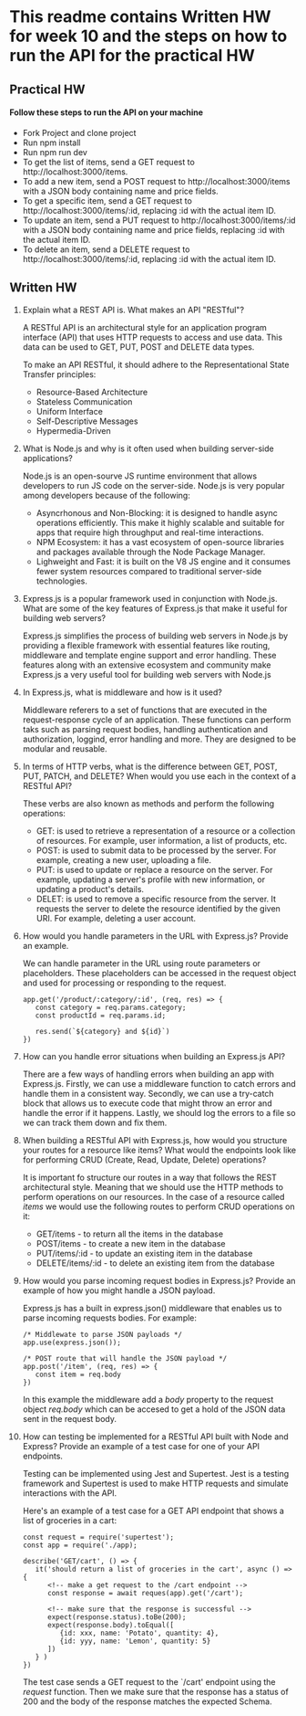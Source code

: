 # This readme contains Written HW for week 10 and the steps on how to run the API for the practical HW

## Practical HW

#### Follow these steps to run the API on your machine

- Fork Project and clone project
- Run npm install
- Run npm run dev
- To get the list of items, send a GET request to http://localhost:3000/items.
- To add a new item, send a POST request to http://localhost:3000/items with a JSON body containing name and price fields.
- To get a specific item, send a GET request to http://localhost:3000/items/:id, replacing :id with the actual item ID.
- To update an item, send a PUT request to http://localhost:3000/items/:id with a JSON body containing name and price fields, replacing :id with the actual item ID.
- To delete an item, send a DELETE request to http://localhost:3000/items/:id, replacing :id with the actual item ID.

## Written HW

1. Explain what a REST API is. What makes an API "RESTful"?

   A RESTful API is an architectural style for an application program interface (API) that uses HTTP requests to access and use data. This data can be used to GET, PUT, POST and DELETE data types.

   To make an API RESTful, it should adhere to the Representational State Transfer principles:

   - Resource-Based Architecture
   - Stateless Communication
   - Uniform Interface
   - Self-Descriptive Messages
   - Hypermedia-Driven

2. What is Node.js and why is it often used when building server-side applications?

   Node.js is an open-sourve JS runtime environment that allows developers to run JS code on the server-side. Node.js is very popular among developers because of the following:

   - Asyncrhonous and Non-Blocking: it is designed to handle async operations efficiently. This make it highly scalable and suitable for apps that require high throughput and real-time interactions.
   - NPM Ecosystem: it has a vast ecosystem of open-source libraries and packages available through the Node Package Manager.
   - Lighweight and Fast: it is built on the V8 JS engine and it consumes fewer system resources compared to traditional server-side technologies.

3. Express.js is a popular framework used in conjunction with Node.js. What are some of the key features of Express.js that make it useful for building web servers?

   Express.js simplifies the process of building web servers in Node.js by providing a flexible framework with essential features like routing, middleware and template engine support and error handling. These features along with an extensive ecosystem and community make Express.js a very useful tool for building web servers with Node.js

4. In Express.js, what is middleware and how is it used?

   Middleware referers to a set of functions that are executed in the request-response cycle of an application. These functions can perform taks such as parsing request bodies, handling authentication and authorization, loggind, error handling and more. They are designed to be modular and reusable.

5. In terms of HTTP verbs, what is the difference between GET, POST, PUT, PATCH, and DELETE? When would you use each in the context of a RESTful API?

   These verbs are also known as methods and perform the following operations:

   - GET: is used to retrieve a representation of a resource or a collection of resources. For example, user information, a list of products, etc.
   - POST: is used to submit data to be processed by the server. For example, creating a new user, uploading a file.
   - PUT: is used to update or replace a resource on the server. For example, updating a server's profile with new information, or updating a product's details.
   - DELET: is used to remove a specific resource from the server. It requests the server to delete the resource identified by the given URI. For example, deleting a user account.

6. How would you handle parameters in the URL with Express.js? Provide an example.

   We can handle parameter in the URL using route parameters or placeholders. These placeholders can be accessed in the request object and used for processing or responding to the request.

   ```
   app.get('/product/:category/:id', (req, res) => {
      const category = req.params.category;
      const productId = req.params.id;

      res.send(`${category} and ${id}`)
   })
   ```

7. How can you handle error situations when building an Express.js API?

   There are a few ways of handling errors when building an app with Express.js. Firstly, we can use a middleware function to catch errors and handle them in a consistent way. Secondly, we can use a try-catch block that allows us to execute code that might throw an error and handle the error if it happens. Lastly, we should log the errors to a file so we can track them down and fix them.

8. When building a RESTful API with Express.js, how would you structure your routes for a resource like items? What would the endpoints look like for performing CRUD (Create, Read, Update, Delete) operations?

   It is important fo structure our routes in a way that follows the REST architectural style. Meaning that we should use the HTTP methods to perform operations on our resources. In the case of a resource called _items_ we would use the following routes to perform CRUD operations on it:

   - GET/items - to return all the items in the database
   - POST/items - to create a new item in the database
   - PUT/items/:id - to update an existing item in the database
   - DELETE/items/:id - to delete an existing item from the database

9. How would you parse incoming request bodies in Express.js? Provide an example of how you might handle a JSON payload.

   Express.js has a built in express.json() middleware that enables us to parse incoming requests bodies. For example:

   ```
   /* Middlewate to parse JSON payloads */
   app.use(express.json());

   /* POST route that will handle the JSON payload */
   app.post('/item', (req, res) => {
      const item = req.body
   })
   ```

   In this example the middleware add a _body_ property to the request object _req.body_ which can be accesed to get a hold of the JSON data sent in the request body.

10. How can testing be implemented for a RESTful API built with Node and Express? Provide an example of a test case for one of your API endpoints.

    Testing can be implemented using Jest and Supertest. Jest is a testing framework and Supertest is used to make HTTP requests and simulate interactions with the API.

    Here's an example of a test case for a GET API endpoint that shows a list of groceries in a cart:

    ```
    const request = require('supertest');
    const app = require('./app);

    describe('GET/cart', () => {
       it('should return a list of groceries in the cart', async () => {
          <!-- make a get request to the /cart endpoint -->
          const response = await reques(app).get('/cart');

          <!-- make sure that the response is successful -->
          expect(response.status).toBe(200);
          expect(response.body).toEqual([
             {id: xxx, name: 'Potato', quantity: 4},
             {id: yyy, name: 'Lemon', quantity: 5}
          ])
       } )
    })
    ```

    The test case sends a GET request to the `/cart' endpoint using the _request_ function. Then we make sure that the response has a status of 200 and the body of the response matches the expected Schema.
